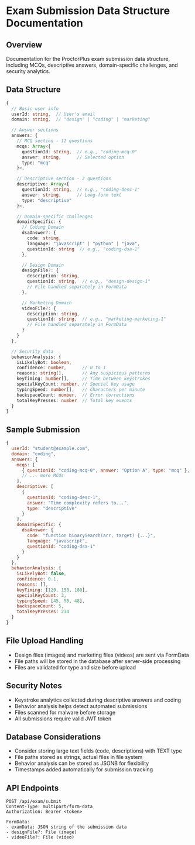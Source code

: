 # Exam Submission Data Structure Documentation

## Overview

Documentation for the ProctorPlus exam submission data structure, including MCQs, descriptive answers, domain-specific challenges, and security analytics.

## Data Structure

```typescript
{
  // Basic user info
  userId: string,  // User's email
  domain: string,  // "design" | "coding" | "marketing"

  // Answer sections
  answers: {
    // MCQ section - 12 questions
    mcqs: Array<{
      questionId: string,  // e.g., "coding-mcq-0"
      answer: string,      // Selected option
      type: "mcq"
    }>,

    // Descriptive section - 2 questions
    descriptive: Array<{
      questionId: string,  // e.g., "coding-desc-1"
      answer: string,      // Long-form text
      type: "descriptive"
    }>,

    // Domain-specific challenges
    domainSpecific: {
      // Coding Domain
      dsaAnswer?: {
        code: string,
        language: "javascript" | "python" | "java",
        questionId: string  // e.g., "coding-dsa-1"
      },

      // Design Domain
      designFile?: {
        description: string,
        questionId: string,  // e.g., "design-design-1"
        // File handled separately in FormData
      },

      // Marketing Domain
      videoFile?: {
        description: string,
        questionId: string,  // e.g., "marketing-marketing-1"
        // File handled separately in FormData
      }
    }
  },

  // Security data
  behaviorAnalysis: {
    isLikelyBot: boolean,
    confidence: number,      // 0 to 1
    reasons: string[],       // Any suspicious patterns
    keyTiming: number[],     // Time between keystrokes
    specialKeyCount: number, // Special key usage
    typingSpeed: number[],   // Characters per minute
    backspaceCount: number,  // Error corrections
    totalKeyPresses: number  // Total key events
  }
}
```

## Sample Submission

```javascript
{
  userId: "student@example.com",
  domain: "coding",
  answers: {
    mcqs: [
      { questionId: "coding-mcq-0", answer: "Option A", type: "mcq" },
      // ... more MCQs
    ],
    descriptive: [
      {
        questionId: "coding-desc-1",
        answer: "Time complexity refers to...",
        type: "descriptive"
      }
    ],
    domainSpecific: {
      dsaAnswer: {
        code: "function binarySearch(arr, target) {...}",
        language: "javascript",
        questionId: "coding-dsa-1"
      }
    }
  },
  behaviorAnalysis: {
    isLikelyBot: false,
    confidence: 0.1,
    reasons: [],
    keyTiming: [120, 150, 180],
    specialKeyCount: 3,
    typingSpeed: [45, 50, 48],
    backspaceCount: 5,
    totalKeyPresses: 234
  }
}
```

## File Upload Handling

- Design files (images) and marketing files (videos) are sent via FormData
- File paths will be stored in the database after server-side processing
- Files are validated for type and size before upload

## Security Notes

- Keystroke analytics collected during descriptive answers and coding
- Behavior analysis helps detect automated submissions
- Files scanned for malware before storage
- All submissions require valid JWT token

## Database Considerations

- Consider storing large text fields (code, descriptions) with TEXT type
- File paths stored as strings, actual files in file system
- Behavior analysis can be stored as JSONB for flexibility
- Timestamps added automatically for submission tracking

## API Endpoints

```
POST /api/exam/submit
Content-Type: multipart/form-data
Authorization: Bearer <token>

FormData:
- examData: JSON string of the submission data
- designFile?: File (image)
- videoFile?: File (video)
```

